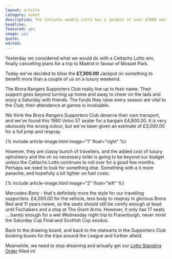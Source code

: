 ```yaml
---
layout: article
category: event
description: The Cattachs weekly Lotto has a Jackpot of over £7000 waiting to be won.
headline:
featured: yes
image: yes
quote:
edited:
---
```

Yesterday we considered what we would do with a Cattachs Lotto win, finally cancelling plans for a trip to Madrid in favour of Mosset Park.

Today we've decided to blow the **£7,300.00** Jackpot on something to benefit more than a couple of us on a luxury weekend.

The Brora Rangers Supporters Club really live up to their name. Their support goes beyond turning up home and away to cheer on the lads and enjoy a Saturday with friends. The funds they raise every season are vital to the Club; their attendance at games is invaluable.

We think the Brora Rangers Supporters Club deserve their own transport, and we've found this 1990 Volvo 57 seater for a bargain £4,800.00. It is very obviously the wrong colour, but we've been given an estimate of £3,000.00 for a full prep and respray.

{% include article-image.html image="1" float="right" %}

However, they are classy bunch of travellers, and the added cost of luxury upholstery and the oh so necessary toilet is going to be beyond our budget unless the Cattachs Lotto continues to roll over for a good few months. Perhaps we need to look for something else. Something with a it more panache, and hopefully a bit lighter on fuel costs.

{% include article-image.html image="2" float="left" %}

Mercedes-Benz - that's definitely more the style for our travelling supporters. £4,000.00 for the vehicle, less body to respray in glorious Brora Red and 11 years newer, so the seats should still be comfy enough at least until Fochabers and a stop at The Grant Arms. However, it only has 17 seats ... barely enough for a wet Wednesday night trip to Fraserburgh, never mind the Saturday Cup Final and Scottish Cup exodus.

Back to the drawing board, and back to the stalwarts in the Supporters Club booking buses for the trips around the League and further afield.

Meanwhile, we need to stop dreaming and actually get our [Lotto Standing Order](/lotto/) filled in!
